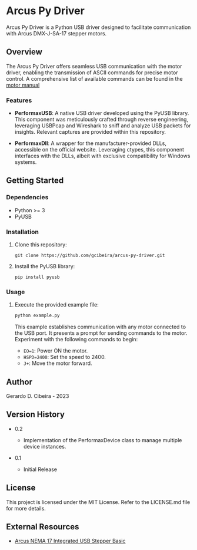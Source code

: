 # Arcus Py Driver

Arcus Py Driver is a Python USB driver designed to facilitate communication with Arcus DMX-J-SA-17 stepper motors.

## Overview

The Arcus Py Driver offers seamless USB communication with the motor driver, enabling the transmission of ASCII commands for precise motor control. A comprehensive list of available commands can be found in the [motor manual](https://www.arcus-technology.com/support/downloads/download-info/dmx-j-sa-17-manual/)

### Features

- **PerformaxUSB**: A native USB driver developed using the PyUSB library. This component was meticulously crafted through reverse engineering, leveraging USBPcap and Wireshark to sniff and analyze USB packets for insights. Relevant captures are provided within this repository.

- **PerformaxDll**: A wrapper for the manufacturer-provided DLLs, accessible on the official website. Leveraging ctypes, this component interfaces with the DLLs, albeit with exclusive compatibility for Windows systems.

## Getting Started

### Dependencies

- Python >= 3
- PyUSB

### Installation

1. Clone this repository:
   ```
   git clone https://github.com/gcibeira/arcus-py-driver.git
   ```

2. Install the PyUSB library:
   ```
   pip install pyusb
   ```

### Usage

1. Execute the provided example file:
   ```bash
   python example.py
   ```

   This example establishes communication with any motor connected to the USB port. It presents a prompt for sending commands to the motor. Experiment with the following commands to begin:
   
   - `EO=1`: Power ON the motor.
   - `HSPD=2400`: Set the speed to 2400.
   - `J+`: Move the motor forward.

## Author

Gerardo D. Cibeira - 2023

## Version History

- 0.2
  - Implementation of the PerformaxDevice class to manage multiple device instances.
  
- 0.1
  - Initial Release

## License

This project is licensed under the MIT License. Refer to the LICENSE.md file for more details.

## External Resources

- [Arcus NEMA 17 Integrated USB Stepper Basic](https://www.arcus-technology.com/products/integrated-stepper-motors/nema-17-integrated-usb-stepper-basic/)

